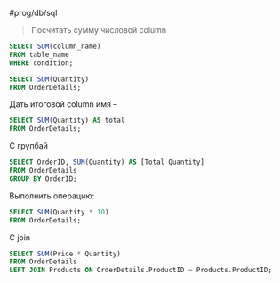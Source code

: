 #prog/db/sql 

> Посчитать сумму числовой column 

```sql
SELECT SUM(column_name)
FROM table_name
WHERE condition;
```
```sql
SELECT SUM(Quantity)  
FROM OrderDetails;
```

Дать итоговой column имя –
```sql
SELECT SUM(Quantity) AS total  
FROM OrderDetails;
```

C групбай

```sql
SELECT OrderID, SUM(Quantity) AS [Total Quantity]  
FROM OrderDetails  
GROUP BY OrderID;
```

Выполнить операцию:
```sql
SELECT SUM(Quantity * 10)  
FROM OrderDetails;
```

С join
```sql
SELECT SUM(Price * Quantity)  
FROM OrderDetails  
LEFT JOIN Products ON OrderDetails.ProductID = Products.ProductID;
```
